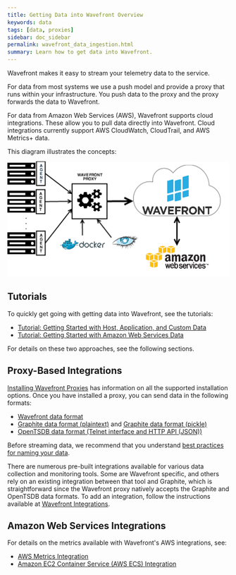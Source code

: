 ```yaml
---
title: Getting Data into Wavefront Overview
keywords: data
tags: [data, proxies]
sidebar: doc_sidebar
permalink: wavefront_data_ingestion.html
summary: Learn how to get data into Wavefront.
---
```

Wavefront makes it easy to stream your telemetry data to the service.
 
For data from most systems we use a push model and provide a proxy that runs within your infrastructure. You push data to the proxy and the proxy forwards the data to Wavefront.
 
For data from Amazon Web Services (AWS), Wavefront supports cloud integrations. These allow you to pull data directly into Wavefront. Cloud integrations currently support AWS CloudWatch, CloudTrail, and AWS Metrics+ data.
 
This diagram illustrates the concepts:
 
![wavefront architecture](images/wavefront_architecture.png)
 
## Tutorials

To quickly get going with getting data into Wavefront, see the tutorials:

- [Tutorial: Getting Started with Host, Application, and Custom Data](tutorial_proxy_data_ingestion.html)
- [Tutorial: Getting Started with Amazon Web Services Data](tutorial_aws_data_ingestion.html)

For details on these two approaches, see the following sections.

## Proxy-Based Integrations
[Installing Wavefront Proxies](proxies_installing.html) has information on all the supported installation options. Once you have installed a proxy, you can send data in the following formats:

- [Wavefront data format](wavefront_data_format.html)
- [Graphite data format (plaintext)](http://graphite.readthedocs.io/en/latest/feeding-carbon.html#the-plaintext-protocol) and [Graphite data format (pickle)](http://graphite.readthedocs.io/en/latest/feeding-carbon.html#the-pickle-protocol)
- [OpenTSDB data format (Telnet interface and HTTP API (JSON))](http://opentsdb.net/docs/build/html/user_guide/writing.html)

Before streaming data, we recommend that you understand [best practices for naming your data](wavefront_data_naming.html).

There are numerous pre-built integrations available for various data collection and monitoring tools. Some are Wavefront specific, and others rely on an existing integration between that tool and Graphite, which is straightforward since the Wavefront proxy natively accepts the Graphite and OpenTSDB data formats. To add an integration, follow the instructions available at [Wavefront Integrations](wavefront_integrations.html).

## Amazon Web Services Integrations

For details on the metrics available with Wavefront's AWS integrations, see:

- [AWS Metrics Integration](integrations_aws_metrics.html)
- [Amazon EC2 Container Service (AWS ECS) Integration](integrations_aws_ecs.html)